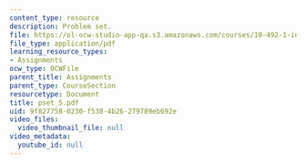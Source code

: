 ```yaml
---
content_type: resource
description: Problem set.
file: https://ol-ocw-studio-app-qa.s3.amazonaws.com/courses/10-492-1-integrated-chemical-engineering-topics-i-process-control-by-design-fall-2004/9f8277580230f5384b26279789eb692e_pset_5.pdf
file_type: application/pdf
learning_resource_types:
- Assignments
ocw_type: OCWFile
parent_title: Assignments
parent_type: CourseSection
resourcetype: Document
title: pset_5.pdf
uid: 9f827758-0230-f538-4b26-279789eb692e
video_files:
  video_thumbnail_file: null
video_metadata:
  youtube_id: null
---
```

